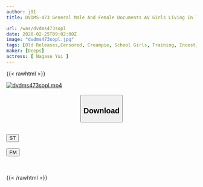 ```yaml
---
author: j91
title: DVDMS-473 General Male And Female Documents AV Girls Living In The Same House ○ Revenge On Cheeky Niece Of School Students (sneaky) One Week Of Shame That Learned The Pleasure Of Incontinence Iki By Forced Leakage With Diuretics

url: /was/dvdms473sopl
date: 2020-02-25T09:02:00Z
image: "dvdms473sopl.jpg"
tags: [Old Releases,Censored, Creampie, School Girls, Training, Incest, Urination	]
maker: [Deeps]
actress: [ Nagase Yui ]
---
```



{{< rawhtml >}}

<div class="video" data-videoid="2BJDozyKZ9TZZre">
    <a href="javascript:;">
        <img src="/was/dvdms473sopl/dvdms473sopl.jpg" width="WIDTH" height="HEIGHT" alt="dvdms473sopl.mp4" loading="lazy">
    </a>
</div>

<script type="text/javascript" src="https://j91.asia/asset/on-demand-st.js"></script>

<br>
  <link rel="stylesheet" href="https://j91.asia/asset/bs5.css">
  
  <center>
  <button class="btn btn-primary" type="button" data-bs-toggle="collapse" data-bs-target=".multi-collapse" aria-expanded="false" aria-controls="multiCollapseExample1 multiCollapseExample2"><h2>Download</h2></button></center>
</p>
<div class="row">
  <div class="col">
    <div class="collapse multi-collapse" id="multiCollapseExample1">
      <div class="card card-body">
	      	      <br>
<div class="buttons">  
<a href="https://streamtape.to/v/2BJDozyKZ9TZZre" target="_blank"><button class="btn-hover color-3"><i class="fa fa-download"></i> ST</button></a></div>
    </div>
  </div>
</div>
  <div class="col">
    <div class="collapse multi-collapse" id="multiCollapseExample2">
      <div class="card card-body">
	      <br>
<div class="buttons">
    <a href="https://filemoon.sx/d/wefkj299d4mi" target="_blank"><button class="btn-hover color-8"><i class="fa fa-download"></i> FM</button></a></div>
<br><br>
      </div>
    </div>
  </div>
</div>

{{< /rawhtml >}}